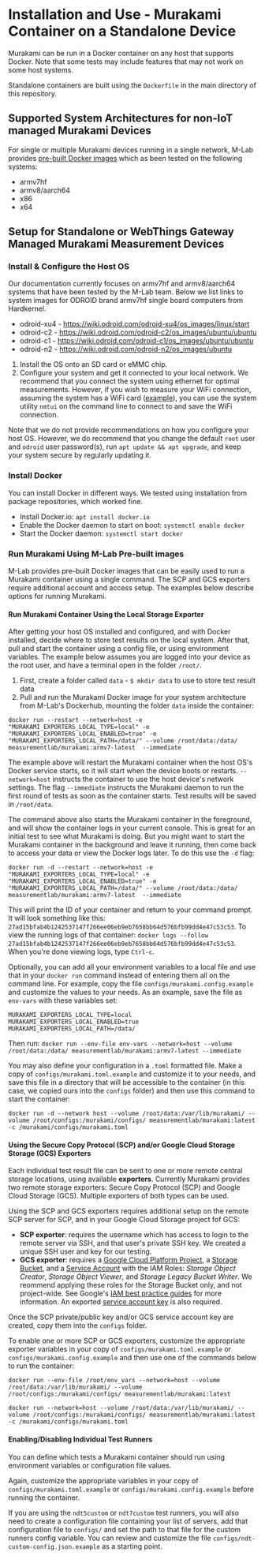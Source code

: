 # Installation and Use - Murakami Container on a Standalone Device

Murakami can be run in a Docker container on any host that supports Docker. Note
that some tests may include features that may not work on some host systems.

Standalone containers are built using the `Dockerfile` in the main directory of
this repository.

## Supported System Architectures for non-IoT managed Murakami Devices

For single or multiple Murakami devices running in a single network, M-Lab
provides [pre-built Docker
images](https://hub.docker.com/r/measurementlab/murakami) which as been tested
on the following systems:

* armv7hf
* armv8/aarch64
* x86
* x64

## Setup for Standalone or WebThings Gateway Managed Murakami Measurement Devices 

### Install & Configure the Host OS

Our documentation currently focuses on armv7hf and armv8/aarch64 systems that
have been tested by the M-Lab team. Below we list links to system images for
ODROID brand armv7hf single board computers from Hardkernel.

* odroid-xu4 - https://wiki.odroid.com/odroid-xu4/os_images/linux/start
* odroid-c2 - https://wiki.odroid.com/odroid-c2/os_images/ubuntu/ubuntu
* odroid-c1 - https://wiki.odroid.com/odroid-c1/os_images/ubuntu/ubuntu
* odroid-n2 - https://wiki.odroid.com/odroid-n2/os_images/ubuntu

1. Install the OS onto an SD card or eMMC chip. 
2. Configure your system and get it connected to your local network. We
   recommend that you connect the system using ethernet for optimal
   measurements. However, if you wish to measure your WiFi connection, assuming
   the system has a WiFi card
   ([example](https://ameridroid.com/products/wifi-module-0)), you can use the
   system utility `nmtui` on the command line to connect to and save the WiFi
   connection.

Note that we do not provide recommendations on how you configure your host OS.
However, we do recommend that you change the default `root` user and `odroid`
user password(s), run `apt update && apt upgrade`, and keep your system secure
by regularly updating it.

### Install Docker

You can install Docker in different ways. We tested using installation from
package repositories, which worked fine.

* Install Docker.io: `apt install docker.io`
* Enable the Docker daemon to start on boot: `systemctl enable docker`
* Start the Docker daemon: `systemctl start docker`

### Run Murakami Using M-Lab Pre-built images

M-Lab provides pre-built Docker images that can be easily used to run a Murakami
container using a single command. The SCP and GCS exporters require additional
account and access setup. The examples below describe options for running
Murakami.

#### Run Murakami Container Using the Local Storage Exporter

After getting your host OS installed and configured, and with Docker installed,
decide where to store test results on the local system. After that, pull and
start the container using a config file, or using environment variables. The
example below assumes you are logged into your device as the root user, and have
a terminal open in the folder `/root/`. 

1. First, create a folder called `data` - `$ mkdir data` to use to store test result data
2. Pull and run the Murakami Docker image for your system architecture from
   M-Lab's Dockerhub, mounting the folder `data` inside the container:

```
docker run --restart --network=host -e "MURAKAMI_EXPORTERS_LOCAL_TYPE=local" -e "MURAKAMI_EXPORTERS_LOCAL_ENABLED=true" -e "MURAKAMI_EXPORTERS_LOCAL_PATH=/data/" --volume /root/data:/data/ measurementlab/murakami:armv7-latest  --immediate
```

The example above will restart the Murakami container when the host OS's Docker
service starts, so it will start when the device boots or restarts.
`--network=host` instructs the container to use the host device's network
settings. The flag `--immediate` instructs the Murakami daemon to run the first
round of tests as soon as the container starts. Test results will be saved in
`/root/data`.

The command above also starts the Murakami container in the foreground, and will
show the container logs in your current console. This is great for an initial
test to see what Murakami is doing. But you might want to start the Murakami
container in the background and leave it running, then come back to access your
data or view the Docker logs later. To do this use the `-d` flag:

```
docker run -d --restart --network=host -e "MURAKAMI_EXPORTERS_LOCAL_TYPE=local" -e "MURAKAMI_EXPORTERS_LOCAL_ENABLED=true" -e "MURAKAMI_EXPORTERS_LOCAL_PATH=/data/" --volume /root/data:/data/ measurementlab/murakami:armv7-latest  --immediate
```

This will print the ID of your container and return to your command prompt. It
will look something like this:
`27ad15bfab4b1242537147f266ee06eb9eb7658bb64d576bfb99dd4e47c53c53`. To view the
running logs of that container: `docker logs --follow
27ad15bfab4b1242537147f266ee06eb9eb7658bb64d576bfb99dd4e47c53c53`. When you're
done viewing logs, type `Ctrl-c`.

Optionally, you can add all your environment variables to a local file and use
that in your `docker run` command instead of entering them all on the command
line. For example, copy the file `configs/murakami.config.example` and customize
the values to your needs. As an example, save the file as `env-vars` with these
variables set:

```
MURAKAMI_EXPORTERS_LOCAL_TYPE=local
MURAKAMI_EXPORTERS_LOCAL_ENABLED=true
MURAKAMI_EXPORTERS_LOCAL_PATH=/data/
```
Then run: `docker run --env-file env-vars --network=host --volume /root/data:/data/ measurementlab/murakami:armv7-latest --immediate`

You may also define your configuration in a `.toml` formatted file. Make a copy of
`configs/murakami.toml.example` and customize it to your needs, and save this
file in a directory that will be accessible to the container (in this case, we
copied ours into the `configs` folder) and then use this command to start the container:

```
docker run -d --network host --volume /root/data:/var/lib/murakami/ --volume /root/configs:/murakami/configs/ measurementlab/murakami:latest -c /murakami/configs/murakami.toml
```

#### Using the Secure Copy Protocol (SCP) and/or Google Cloud Storage Storage (GCS) Exporters

Each individual test result file can be sent to one or more remote central
storage locations, using available **exporters**. Currently Murakami provides
two remote storage exporters: Secure Copy Protocol (SCP) and Google Cloud
Storage (GCS). Multiple exporters of both types can be used.

Using the SCP and GCS exporters requires additional setup on the remote SCP
server for SCP, and in your Google Cloud Storage project fof GCS:

* **SCP exporter**: requires the username which has access to login to the
  remote server via SSH, and that user's private SSH key. We created a unique
  SSH user and key for our testing.
* **GCS exporter**: requires a [Google Cloud Platform
  Project](https://cloud.google.com/docs/overview/), a [Storage
  Bucket](https://cloud.google.com/storage/docs/), and a [Service
  Account](https://cloud.google.com/iam/docs/creating-managing-service-accounts)
  with the IAM Roles: _Storage Object Creator_, _Storage Object Viewer_, and
  _Storage Legacy Bucket Writer_. We reommend applying these roles for the
  Storage Bucket only, and not project-wide. See Google's [IAM best practice
  guides](https://cloud.google.com/blog/products/gcp/iam-best-practice-guides-available-now)
  for more information. An exported [service account
  key](https://cloud.google.com/iam/docs/creating-managing-service-account-keys)
  is also required.

Once the SCP private/public key and/or GCS service account key are created, copy
them into the `configs` folder. 

To enable one or more SCP or GCS exporters, customize the appropriate exporter variables in
your copy of `configs/murakami.toml.example` or
`configs/murakami.config.example` and then use one of the commands below to run
the container:

`docker run --env-file /root/env_vars --network=host --volume /root/data:/var/lib/murakami/ --volume /root/configs:/murakami/configs/ measurementlab/murakami:latest`

`docker run --network=host --volume /root/data:/var/lib/murakami/ --volume /root/configs:/murakami/configs/ measurementlab/murakami:latest -c /murakami/configs/murakami.toml`

#### Enabling/Disabling Individual Test Runners

You can define which tests a Murakami container should run using environment
variables or configuration file values.

Again, customize the appropriate variables in your copy of `configs/murakami.toml.example`
or `configs/murakami.config.example` before running the container.

If you are using the `ndt5custom` or `ndt7custom` test runners, you will also
need to create a configuration file containing your list of servers, add that
configuration file to `configs/` and set the path to that file for the custom
runners config variable. You can review and customize the file `configs/ndt-custom-config.json.example` as a starting point.
